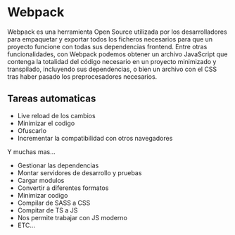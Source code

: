 # Webpack

Webpack es una herramienta Open Source utilizada por los desarrolladores para empaquetar y exportar todos los ficheros necesarios para que un proyecto funcione con todas sus dependencias frontend. Entre otras funcionalidades, con Webpack podemos obtener un archivo JavaScript que contenga la totalidad del código necesario en un proyecto minimizado y transpilado, incluyendo sus dependencias, o bien un archivo con el CSS tras haber pasado los preprocesadores necesarios.

## Tareas automaticas

- Live reload de los cambios
- Minimizar el codigo
- Ofuscarlo
- Incrementar la compatibilidad con otros navegadores

Y muchas mas...

- Gestionar las dependencias
- Montar servidores de desarrollo y pruebas
- Cargar modulos
- Convertir a diferentes formatos
- Minimizar codigo
- Compilar de SASS a CSS
- Compitar de TS a JS
- Nos permite trabajar con JS moderno
- ETC...

